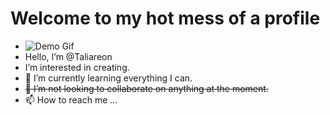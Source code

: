 # Welcome to my hot mess of a profile

- ![Demo Gif](https://github.com/Taliareon/demo.gif/blob/main/264f060a-e5ac-460c-b702-16ae528c8767.gif?raw=true)
- Hello, I’m @Taliareon 
- I’m interested in creating.
- 🌱 I’m currently learning everything I can.
- ~~💞️ I’m not looking to collaborate on anything at the moment.~~
- 📫 How to reach me ...

<!---
Taliareon/Taliareon is a ✨ special ✨ repository because its `README.md` (this file) appears on your GitHub profile.
You can click the Preview link to take a look at your changes.
--->
